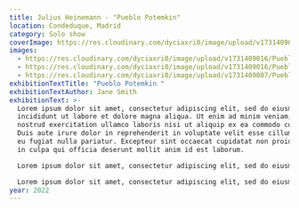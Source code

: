 ```yaml
---
title: Julius Heinemann - "Pueblo Potemkin"
location: Condeduque, Madrid
category: Solo show
coverImage: https://res.cloudinary.com/dyciaxri0/image/upload/v1731409012/Pueblo%20Potemkin/Pueblo1_zawh2z.jpg
images:
  - https://res.cloudinary.com/dyciaxri0/image/upload/v1731409016/Pueblo%20Potemkin/pueblo2_pfgdcs.jpg
  - https://res.cloudinary.com/dyciaxri0/image/upload/v1731409016/Pueblo%20Potemkin/pueblo2_pfgdcs.jpg
  - https://res.cloudinary.com/dyciaxri0/image/upload/v1731409007/Pueblo%20Potemkin/pueblo4_xnjsmx.jpg
exhibitionTextTitle: "Pueblo Potemkin "
exhibitionTextAuthor: Jane Smith
exhibitionText: >-
  Lorem ipsum dolor sit amet, consectetur adipiscing elit, sed do eiusmod tempor
  incididunt ut labore et dolore magna aliqua. Ut enim ad minim veniam, quis
  nostrud exercitation ullamco laboris nisi ut aliquip ex ea commodo consequat.
  Duis aute irure dolor in reprehenderit in voluptate velit esse cillum dolore
  eu fugiat nulla pariatur. Excepteur sint occaecat cupidatat non proident, sunt
  in culpa qui officia deserunt mollit anim id est laborum.

  Lorem ipsum dolor sit amet, consectetur adipiscing elit, sed do eiusmod tempor incididunt ut labore et dolore magna aliqua. Ut enim ad minim veniam, quis nostrud exercitation ullamco laboris nisi ut aliquip ex ea commodo consequat. Duis aute irure dolor in reprehenderit in voluptate velit esse cillum dolore eu fugiat nulla pariatur. Excepteur sint occaecat cupidatat non proident, sunt in culpa qui officia deserunt mollit anim id est laborum.

  Lorem ipsum dolor sit amet, consectetur adipiscing elit, sed do eiusmod tempor incididunt ut labore et dolore magna aliqua. Ut enim ad minim veniam, quis nostrud exercitation ullamco laboris nisi ut aliquip ex ea commodo consequat. Duis aute irure dolor in reprehenderit in voluptate velit esse cillum dolore eu fugiat nulla pariatur. Excepteur sint occaecat cupidatat non proident, sunt in culpa qui officia deserunt mollit anim id est laborum.
year: 2022
---
```

